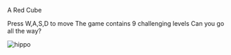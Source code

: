 A Red Cube

Press W,A,S,D to move
The game contains 9 challenging levels
Can you go all the way?

![hippo](https://media.giphy.com/media/v1.Y2lkPTc5MGI3NjExOHQ4cmM0cGY1a3EzNTViOGh6NmY2a251YWx2M29tbzd2OWNvMWhxdSZlcD12MV9pbnRlcm5hbF9naWZfYnlfaWQmY3Q9Zw/Exly0FiDEaItgsPveB/giphy.gif)
